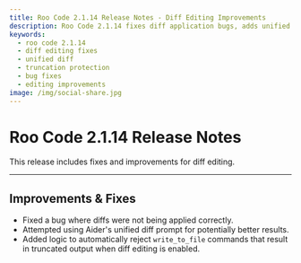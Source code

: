 ```yaml
---
title: Roo Code 2.1.14 Release Notes - Diff Editing Improvements
description: Roo Code 2.1.14 fixes diff application bugs, adds unified diff prompts, and auto-rejects truncated outputs for more reliable diff editing.
keywords:
  - roo code 2.1.14
  - diff editing fixes
  - unified diff
  - truncation protection
  - bug fixes
  - editing improvements
image: /img/social-share.jpg
---
```


# Roo Code 2.1.14 Release Notes

This release includes fixes and improvements for diff editing.

---

## Improvements & Fixes

*   Fixed a bug where diffs were not being applied correctly.
*   Attempted using Aider's unified diff prompt for potentially better results.
*   Added logic to automatically reject `write_to_file` commands that result in truncated output when diff editing is enabled.